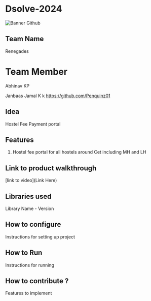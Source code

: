 # Dsolve-2024

![Banner Github](https://github.com/csacet/Dsolve-2024/assets/90597530/365f4d52-fd34-4df5-948d-8e95745a653a)


## Team Name
Renegades 

# Team Member
Abhinav KP 

Janbaas Jamal K k  https://github.com/Penquinz01

## Idea
Hostel Fee Payment portal

## Features 
1. Hostel fee portal for all hostels around Cet including MH and LH

## Link to product walkthrough
[link to video](Link Here)

   
## Libraries used
Library Name - Version


## How to configure
Instructions for setting up project

## How to Run
Instructions for running

## How to contribute ? 
Features to implement 
